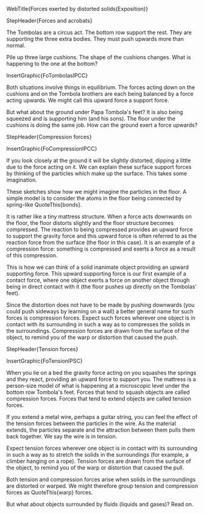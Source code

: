 WebTitle{Forces exerted by distorted solids(Exposition)}

StepHeader{Forces and acrobats}

The Tombolas are a circus act. The bottom row support the rest. They are supporting the three extra bodies. They must push upwards more than normal.

Pile up three large cushions. The shape of the cushions changes. What is happening to the one at the bottom?

InsertGraphic{FoTombolasIPCC}

Both situations involve things in equilibrium. The forces acting down on the cushions and on the Tombola brothers are each being balanced by a force acting upwards. We might call this upward force a support force.

But what about the ground under Papa Tombola&apos;s feet? It is also being squeezed and is supporting him (and his sons). The floor under the cushions is doing the same job. How can the ground exert a force upwards?

StepHeader{Compression forces}

InsertGraphic{FoCompressionIPCC}

If you look closely at the ground it will be slightly distorted, dipping a little due to the force acting on it. We can explain these surface support forces by thinking of the particles which make up the surface. This takes some imagination.

These sketches show how we might imagine the particles in the floor. A simple model is to consider the atoms in the floor being connected by spring-like QuoteThis{bonds}.

It is rather like a tiny mattress structure. When a force acts downwards on the floor, the floor distorts slightly and the floor structure becomes compressed. The reaction to being compressed provides an upward force to support the gravity force and this upward force is often referred to as the reaction force from the surface (the floor in this case). It is an example of a compression force: something is compressed and exerts a force as a result of this compression.

This is how we can think of a solid inanimate object providing an upward supporting force. This upward supporting force is our first example of a contact force, where one object exerts a force on another object through being in direct contact with it (the floor pushes up directly on the Tombolas&apos; feet).

Since the distortion does not have to be made by pushing downwards (you could push sideways by learning on a wall) a better general name for such forces is compression forces. Expect such forces wherever one object is in contact with its surrounding in such a way as to compresses the solids in the surroundings. Compression forces are drawn from the surface of the object, to remind you of the warp or distortion that caused the push.

StepHeader{Tension forces}

InsertGraphic{FoTensionIPSC}

When you lie on a bed the gravity force acting on you squashes the springs and they react, providing an upward force to support you. The mattress is a person-size model of what is happening at a microscopic level under the bottom row Tombola&apos;s feet. Forces that tend to squash objects are called compression forces. Forces that tend to extend objects are called tension forces.

If you extend a metal wire, perhaps a guitar string, you can feel the effect of the tension forces between the particles in the wire. As the material extends, the particles separate and the attraction between them pulls them back together. We say the wire is in tension.

Expect tension forces wherever one object is in contact with its surrounding in such a way as to stretch the solids in the surroundings (for example, a climber hanging on a rope). Tension forces are drawn from the surface of the object, to remind you of the warp or distortion that caused the pull.

Both tension and compression forces arise when solids in the surroundings are distorted or warped. We might therefore group tension and compression forces as QuoteThis{warp} forces.

But what about objects surrounded by fluids (liquids and gases)? Read on.
